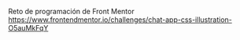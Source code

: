 Reto de programación de Front Mentor
https://www.frontendmentor.io/challenges/chat-app-css-illustration-O5auMkFqY 

